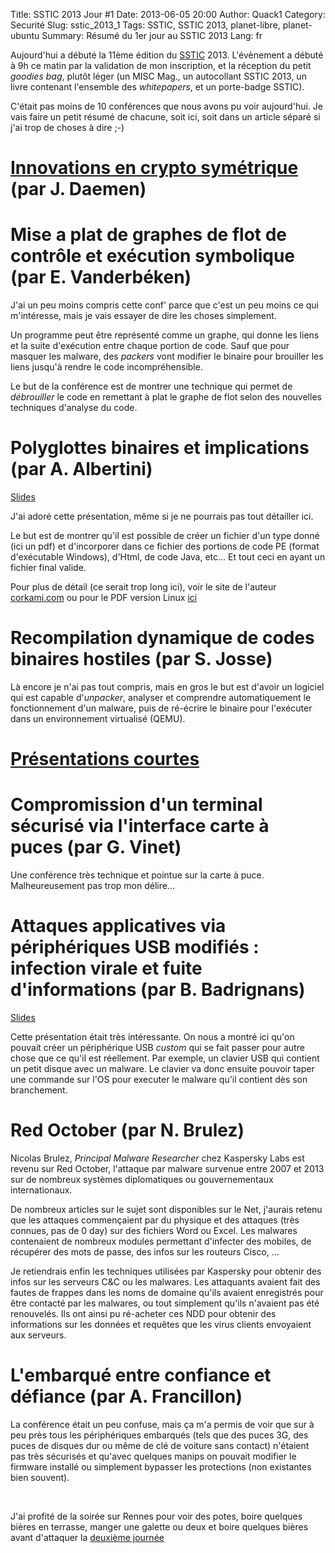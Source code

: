 Title: SSTIC 2013 Jour #1
Date: 2013-06-05 20:00
Author: Quack1
Category: Securité
Slug: sstic_2013_1
Tags: SSTIC, SSTIC 2013, planet-libre, planet-ubuntu
Summary: Résumé du 1er jour au SSTIC 2013
Lang: fr

Aujourd'hui a débuté la 11ème édition du [SSTIC](https://www.sstic.org) 2013. L'évènement a débuté à 9h ce matin par la validation de mon inscription, et la réception du petit _goodies bag_, plutôt léger (un MISC Mag., un autocollant SSTIC 2013, un livre contenant l'ensemble des _whitepapers_, et un porte-badge SSTIC).

C'était pas moins de 10 conférences que nous avons pu voir aujourd'hui. Je vais faire un petit résumé de chacune, soit ici, soit dans un article séparé si j'ai trop de choses à dire ;-)

# [Innovations en crypto symétrique](|filename|/sstic_2013_1_innovations_crypto.md) (par J. Daemen)

# Mise a plat de graphes de flot de contrôle et exécution symbolique (par E. Vanderbéken)

J'ai un peu moins compris cette conf' parce que c'est un peu moins ce qui m'intéresse, mais je vais essayer de dire les choses simplement.

Un programme peut être représenté comme un graphe, qui donne les liens et la suite d'exécution entre chaque portion de code. Sauf que pour masquer les malware, des _packers_ vont modifier le binaire pour brouiller les liens jusqu'à rendre le code incompréhensible.

Le but de la conférence est de montrer une technique qui permet de _débrouiller_ le code en remettant à plat le graphe de flot selon des nouvelles techniques d'analyse du code.

# Polyglottes binaires et implications (par A. Albertini)

[Slides](http://www.slideshare.net/ange4771/polyglottes-binaires-et-implications)

J'ai adoré cette présentation, même si je ne pourrais pas tout détailler ici.

Le but est de montrer qu'il est possible de créer un fichier d'un type donné (ici un pdf) et d'incorporer dans ce fichier des portions de code PE (format d'exécutable Windows), d'Html, de code Java, etc... Et tout ceci en ayant un fichier final valide.

Pour plus de détail (ce serait trop long ici), voir le site de l'auteur [corkami.com](http://corkami.com) ou pour le PDF version Linux [ici](https://code.google.com/p/corkami/downloads/detail?name=CorkaMInuX.zip&can=2&q=&sort=-uploaded)

# Recompilation dynamique de codes binaires hostiles (par S. Josse)

Là encore je n'ai pas tout compris, mais en gros le but est d'avoir un logiciel qui est capable d'_unpacker_, analyser et comprendre automatiquement le fonctionnement d'un malware, puis de ré-écrire le binaire pour l'exécuter dans un environnement virtualisé (QEMU).

# [Présentations courtes](|filename|/sstic_2013_1_courtes.md)

# Compromission d'un terminal sécurisé via l'interface carte à puces (par G. Vinet)

Une conférence très technique et pointue sur la carte à puce. Malheureusement pas trop mon délire...

# Attaques applicatives via périphériques USB modifiés : infection virale et fuite d'informations (par B. Badrignans)

[Slides](https://www.sstic.org/media/SSTIC2013/SSTIC-actes/Attaques_applicatives_via_peripheriques_USB_modifi/SSTIC2013-Slides-Attaques_applicatives_via_peripheriques_USB_modifies_infection_virale_et_fuites_d_informations-badrignans.pdf)

Cette présentation était très intéressante. On nous a montré ici qu'on pouvait créer un périphérique USB _custom_ qui se fait passer pour autre chose que ce qu'il est réellement. Par exemple, un clavier USB qui contient un petit disque avec un malware. Le clavier va donc ensuite pouvoir taper une commande sur l'OS pour executer le malware qu'il contient dès son branchement.

# Red October (par N. Brulez)

Nicolas Brulez, _Principal Malware Researcher_ chez Kaspersky Labs est revenu sur Red October, l'attaque par malware survenue entre 2007 et 2013 sur de nombreux systèmes diplomatiques ou gouvernementaux internationaux. 

De nombreux articles sur le sujet sont disponibles sur le Net, j'aurais retenu que les attaques commençaient par du physique et des attaques (très connues, pas de 0 day) sur des fichiers Word ou Excel. Les malwares contenaient de nombreux modules permettant d'infecter des mobiles, de récupérer des mots de passe, des infos sur les routeurs Cisco, ...

Je retiendrais enfin les techniques utilisées par Kaspersky pour obtenir des infos sur les serveurs C&C ou les malwares. Les attaquants avaient fait des fautes de frappes dans les noms de domaine qu'ils avaient enregistrés pour être contacté par les malwares, ou tout simplement qu'ils n'avaient pas été renouvelés. Ils ont ainsi pu ré-acheter ces NDD pour obtenir des informations sur les données et requêtes que les virus clients envoyaient aux serveurs.

# L'embarqué entre confiance et défiance (par A. Francillon)

La conférence était un peu confuse, mais ça m'a permis de voir que sur à peu près tous les périphériques embarqués (tels que des puces 3G, des puces de disques dur ou même de clé de voiture sans contact) n'étaient pas très sécurisés et qu'avec quelques manips on pouvait modifier le firmware installé ou simplement bypasser les protections (non existantes bien souvent).

&nbsp;

J'ai profité de la soirée sur Rennes pour voir des potes, boire quelques bières en terrasse, manger une galette ou deux et boire quelques bières avant d'attaquer la [deuxième journée](|filename|/sstic_2013_2.md)